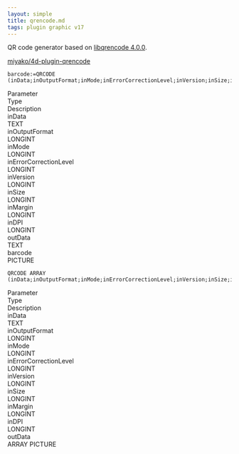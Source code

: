 ```yaml
---
layout: simple
title: qrencode.md
tags: plugin graphic v17
---
```


QR code generator based on [libqrencode 4.0.0](https://fukuchi.org/works/qrencode/).

<!--more-->

[miyako/4d-plugin-qrencode](https://github.com/miyako/4d-plugin-qrencode)

```
barcode:=QRCODE (inData;inOutputFormat;inMode;inErrorCorrectionLevel;inVersion;inSize;inMargin;inDPI;outData)
```

<div class="grid">
  <div class="syntax-th cell cell--2">Parameter</div>
  <div class="syntax-th cell cell--2">Type</div>
  <div class="syntax-th cell cell--8">Description</div>
  <div class="syntax-td cell cell--2">inData</div>
  <div class="syntax-td cell cell--2">TEXT</div>
  <div class="syntax-td cell cell--8"></div>
  <div class="syntax-td cell cell--2">inOutputFormat</div>
  <div class="syntax-td cell cell--2">LONGINT</div>
  <div class="syntax-td cell cell--8"></div>   
  <div class="syntax-td cell cell--2">inMode</div>
  <div class="syntax-td cell cell--2">LONGINT</div>
  <div class="syntax-td cell cell--8"></div>  
  <div class="syntax-td cell cell--2">inErrorCorrectionLevel</div>
  <div class="syntax-td cell cell--2">LONGINT</div>
  <div class="syntax-td cell cell--8"></div> 
  <div class="syntax-td cell cell--2">inVersion</div>
  <div class="syntax-td cell cell--2">LONGINT</div>
  <div class="syntax-td cell cell--8"></div> 
  <div class="syntax-td cell cell--2">inSize</div>
  <div class="syntax-td cell cell--2">LONGINT</div>
  <div class="syntax-td cell cell--8"></div>   
  <div class="syntax-td cell cell--2">inMargin</div>
  <div class="syntax-td cell cell--2">LONGINT</div>
  <div class="syntax-td cell cell--8"></div> 
  <div class="syntax-td cell cell--2">inDPI</div>
  <div class="syntax-td cell cell--2">LONGINT</div>
  <div class="syntax-td cell cell--8"></div>  
  <div class="syntax-td cell cell--2">outData</div>
  <div class="syntax-td cell cell--2">TEXT</div>
  <div class="syntax-td cell cell--8"></div>  
  <div class="syntax-td cell cell--2">barcode</div>
  <div class="syntax-td cell cell--2">PICTURE</div>
  <div class="syntax-td cell cell--8"></div>    
</div> 

```
QRCODE ARRAY (inData;inOutputFormat;inMode;inErrorCorrectionLevel;inVersion;inSize;inMargin;inDPI;outData)
```

<div class="grid">
  <div class="syntax-th cell cell--2">Parameter</div>
  <div class="syntax-th cell cell--2">Type</div>
  <div class="syntax-th cell cell--8">Description</div>
  <div class="syntax-td cell cell--2">inData</div>
  <div class="syntax-td cell cell--2">TEXT</div>
  <div class="syntax-td cell cell--8"></div>
  <div class="syntax-td cell cell--2">inOutputFormat</div>
  <div class="syntax-td cell cell--2">LONGINT</div>
  <div class="syntax-td cell cell--8"></div>   
  <div class="syntax-td cell cell--2">inMode</div>
  <div class="syntax-td cell cell--2">LONGINT</div>
  <div class="syntax-td cell cell--8"></div>  
  <div class="syntax-td cell cell--2">inErrorCorrectionLevel</div>
  <div class="syntax-td cell cell--2">LONGINT</div>
  <div class="syntax-td cell cell--8"></div> 
  <div class="syntax-td cell cell--2">inVersion</div>
  <div class="syntax-td cell cell--2">LONGINT</div>
  <div class="syntax-td cell cell--8"></div> 
  <div class="syntax-td cell cell--2">inSize</div>
  <div class="syntax-td cell cell--2">LONGINT</div>
  <div class="syntax-td cell cell--8"></div>   
  <div class="syntax-td cell cell--2">inMargin</div>
  <div class="syntax-td cell cell--2">LONGINT</div>
  <div class="syntax-td cell cell--8"></div> 
  <div class="syntax-td cell cell--2">inDPI</div>
  <div class="syntax-td cell cell--2">LONGINT</div>
  <div class="syntax-td cell cell--8"></div>  
  <div class="syntax-td cell cell--2">outData</div>
  <div class="syntax-td cell cell--2">ARRAY PICTURE</div>
  <div class="syntax-td cell cell--8"></div>   
</div> 


